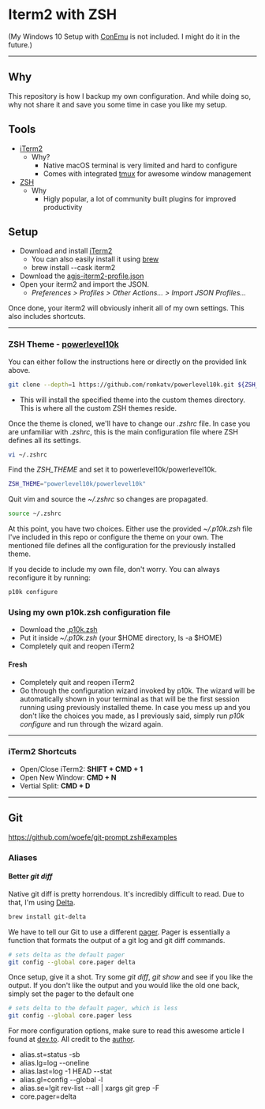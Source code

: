 # Iterm2 with ZSH

(My Windows 10 Setup with [ConEmu](https://conemu.github.io/) is not included. I might do it in the future.)

---

## Why

This repository is how I backup my own configuration. And while doing so, why not share it and save you some time in case you like my setup.

## Tools

- [iTerm2](https://iterm2.com/)
  - Why?
    - Native macOS terminal is very limited and hard to configure
    - Comes with integrated [tmux](https://github.com/tmux/tmux/wiki) for awesome window management
- [ZSH](https://ohmyz.sh)
  - Why
    - Higly popular, a lot of community built plugins for improved productivity

## Setup

- Download and install [iTerm2](https://iterm2.com/)
  - You can also easily install it using [brew](https://formulae.brew.sh/cask/iterm2)
  - brew install --cask iterm2
- Download the [agjs-iterm2-profile.json](./assets/settings/agjs-iterm2-profile.json)
- Open your iterm2 and import the JSON.
  - _Preferences > Profiles > Other Actions... > Import JSON Profiles..._

Once done, your iterm2 will obviously inherit all of my own settings. This also includes shortcuts.

---

### ZSH Theme - [powerlevel10k](https://github.com/romkatv/powerlevel10k#oh-my-zsh)

You can either follow the instructions here or directly on the provided link above.

```bash
git clone --depth=1 https://github.com/romkatv/powerlevel10k.git ${ZSH_CUSTOM:-$HOME/.oh-my-zsh/custom}/themes/powerlevel10k
```

- This will install the specified theme into the custom themes directory. This is where all the custom ZSH themes reside.

Once the theme is cloned, we'll have to change our _.zshrc_ file. In case you are unfamiliar with _.zshrc_, this is the main configuration file where ZSH defines all its settings.

```bash
vi ~/.zshrc
```

Find the _ZSH_THEME_ and set it to powerlevel10k/powerlevel10k.

```bash
ZSH_THEME="powerlevel10k/powerlevel10k"
```

Quit vim and source the _~/.zshrc_ so changes are propagated.

```bash
source ~/.zshrc
```

At this point, you have two choices. Either use the provided _~/.p10k.zsh_ file I've included in this repo or configure the theme on your own. The mentioned file defines all the configuration for the previously installed theme.

If you decide to include my own file, don't worry. You can always reconfigure it by running:

```bash
p10k configure
```

### Using my own p10k.zsh configuration file

- Download the [.p10k.zsh](./assets/settings/.p10k.zsh)
- Put it inside _~/.p10k.zsh_ (your $HOME directory, ls -a $HOME)
- Completely quit and reopen iTerm2

#### Fresh

- Completely quit and reopen iTerm2
- Go through the configuration wizard invoked by p10k. The wizard will be automatically shown in your terminal as that will be the first session running using previously installed theme. In case you mess up and you don't like the choices you made, as I previously said, simply run _p10k configure_ and run through the wizard again.

---

### iTerm2 Shortcuts

- Open/Close iTerm2: **SHIFT + CMD + 1**
- Open New Window: **CMD + N**
- Vertial Split: **CMD + D**

---

## Git

https://github.com/woefe/git-prompt.zsh#examples

### Aliases

#### Better _git diff_

Native git diff is pretty horrendous. It's incredibly difficult to read. Due to that, I'm using [Delta](https://github.com/dandavison/delta).

```bash
brew install git-delta
```

We have to tell our Git to use a different [pager](https://git-scm.com/book/en/v2/Customizing-Git-Git-Configuration#_core_pager). Pager is essentially a function that formats the output of a git log and git diff commands.

```bash
# sets delta as the default pager
git config --global core.pager delta
```

Once setup, give it a shot. Try some _git diff_, _git show_ and see if you like the output. If you don't like the output and you would like the old one back, simply set the pager to the default one

```bash
# sets delta to the default pager, which is less
git config --global core.pager less
```

For more configuration options, make sure to read this awesome article I found at [dev.to](https://dev.to/cloudx/delta-a-new-git-diff-tool-to-rock-your-productivity-2773). All credit to the [author](https://dev.to/navarroaxel).

- alias.st=status -sb
- alias.lg=log --oneline
- alias.last=log -1 HEAD --stat
- alias.gl=config --global -l
- alias.se=!git rev-list --all | xargs git grep -F
- core.pager=delta

